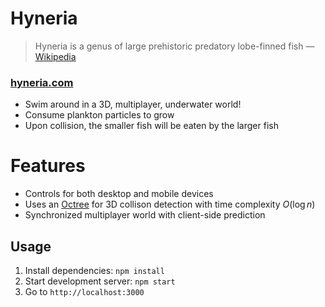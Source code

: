 # Hyneria

> Hyneria is a genus of large prehistoric predatory lobe-finned fish — [Wikipedia](https://en.wikipedia.org/wiki/Hyneria)

### [hyneria.com](https://hyneria.com)

- Swim around in a 3D, multiplayer, underwater world!
- Consume plankton particles to grow
- Upon collision, the smaller fish will be eaten by the larger fish

# Features

- Controls for both desktop and mobile devices
- Uses an [Octree](https://en.wikipedia.org/wiki/Octree) for 3D collison detection with time complexity $O(\log{}n)$
- Synchronized multiplayer world with client-side prediction

## Usage

1. Install dependencies: `npm install`
2. Start development server: `npm start`
2. Go to `http://localhost:3000`

